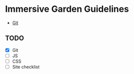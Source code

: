 # Immersive Garden Guidelines

- [Git](git.md)

## TODO
- [x] Git
- [ ] JS
- [ ] CSS
- [ ] Site checklist